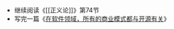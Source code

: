 - 继续阅读《[[正义论]]》第74节
- 写完一篇《[在软件领域，所有的商业模式都与开源有关](https://zhuangbiaowei.github.io/2023/04/04/oss-business-models.html)》